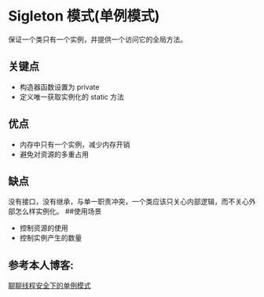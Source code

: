 # Sigleton 模式(单例模式)
保证一个类只有一个实例，并提供一个访问它的全局方法。 
## 关键点
- 构造器函数设置为 private
- 定义唯一获取实例化的 static 方法 
## 优点
- 内存中只有一个实例，减少内存开销
- 避免对资源的多重占用
## 缺点
没有接口，没有继承，与单一职责冲突，一个类应该只关心内部逻辑，而不关心外部怎么样实例化。
##使用场景  
- 控制资源的使用
- 控制实例产生的数量
## 参考本人博客:
[聊聊线程安全下的单例模式](https://my.oschina.net/ptczy/blog/1585964)  
